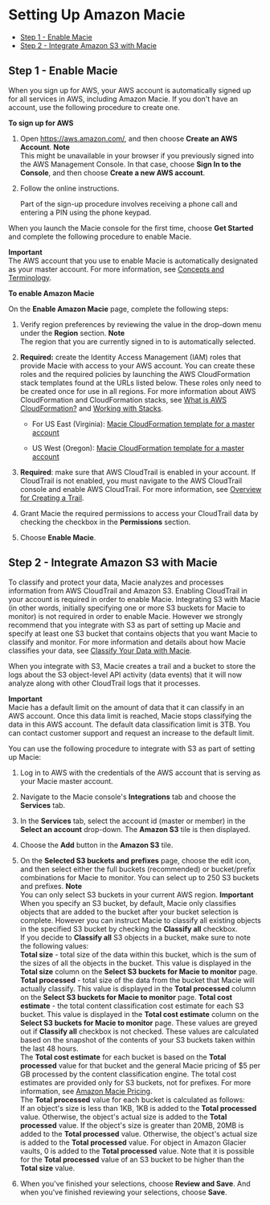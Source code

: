 # Setting Up Amazon Macie<a name="macie-setting-up"></a>


+ [Step 1 \- Enable Macie](#macie-setting-up-enable)
+ [Step 2 \- Integrate Amazon S3 with Macie](#macie-integrates3)

## Step 1 \- Enable Macie<a name="macie-setting-up-enable"></a>

When you sign up for AWS, your AWS account is automatically signed up for all services in AWS, including Amazon Macie\. If you don't have an account, use the following procedure to create one\. 

**To sign up for AWS**

1. Open [https://aws\.amazon\.com/](https://aws.amazon.com/), and then choose **Create an AWS Account**\.
**Note**  
This might be unavailable in your browser if you previously signed into the AWS Management Console\. In that case, choose **Sign In to the Console**, and then choose **Create a new AWS account**\.

1. Follow the online instructions\.

   Part of the sign\-up procedure involves receiving a phone call and entering a PIN using the phone keypad\.

When you launch the Macie console for the first time, choose **Get Started** and complete the following procedure to enable Macie\. 

**Important**  
The AWS account that you use to enable Macie is automatically designated as your master account\. For more information, see [Concepts and Terminology](macie-concepts.md)\.

**To enable Amazon Macie**

On the **Enable Amazon Macie** page, complete the following steps:

1. Verify region preferences by reviewing the value in the drop\-down menu under the **Region** section\.
**Note**  
The region that you are currently signed in to is automatically selected\.

1. **Required:** create the Identity Access Management \(IAM\) roles that provide Macie with access to your AWS account\. You can create these roles and the required policies by launching the AWS CloudFormation stack templates found at the URLs listed below\. These roles only need to be created once for use in all regions\. For more information about AWS CloudFormation and CloudFormation stacks, see [What is AWS CloudFormation?](http://docs.aws.amazon.com/AWSCloudFormation/latest/UserGuide/Welcome.html) and [Working with Stacks](http://docs.aws.amazon.com/AWSCloudFormation/latest/UserGuide/stacks.html)\. 

   + For US East \(Virginia\): [Macie CloudFormation template for a master account](https://console.aws.amazon.com/cloudformation/home?region=us-east-1#/stacks/new?stackName=MacieServiceRolesMaster&templateURL=https://s3.amazonaws.com/us-east-1.macie-redirection/cfntemplates/MacieServiceRolesMaster.template) 

   + US West \(Oregon\): [Macie CloudFormation template for a master account](https://console.aws.amazon.com/cloudformation/home?region=us-west-2#/stacks/new?stackName=MacieServiceRolesMaster&templateURL=https://s3-us-west-2.amazonaws.com/us-west-2.macie-redirection/cfntemplates/MacieServiceRolesMaster.template)

1. **Required**: make sure that AWS CloudTrail is enabled in your account\. If CloudTrail is not enabled, you must navigate to the AWS CloudTrail console and enable AWS CloudTrail\. For more information, see [Overview for Creating a Trail](http://docs.aws.amazon.com/awscloudtrail/latest/userguide/cloudtrail-create-and-update-a-trail.html)\.

1. Grant Macie the required permissions to access your CloudTrail data by checking the checkbox in the **Permissions** section\.

1. Choose **Enable Macie**\.

## Step 2 \- Integrate Amazon S3 with Macie<a name="macie-integrates3"></a>

To classify and protect your data, Macie analyzes and processes information from AWS CloudTrail and Amazon S3\. Enabling CloudTrail in your account is required in order to enable Macie\. Integrating S3 with Macie \(in other words, initially specifying one or more S3 buckets for Macie to monitor\) is not required in order to enable Macie\. However we strongly recommend that you integrate with S3 as part of setting up Macie and specify at least one S3 bucket that contains objects that you want Macie to classify and monitor\. For more information and details about how Macie classifies your data, see [Classify Your Data with Macie](macie-classify-data.md)\.

When you integrate with S3, Macie creates a trail and a bucket to store the logs about the S3 object\-level API activity \(data events\) that it will now analyze along with other CloudTrail logs that it processes\. 

**Important**  
Macie has a default limit on the amount of data that it can classify in an AWS account\. Once this data limit is reached, Macie stops classifying the data in this AWS account\. The default data classification limit is 3TB\. You can contact customer support and request an increase to the default limit\. 

You can use the following procedure to integrate with S3 as part of setting up Macie:

1. Log in to AWS with the credentials of the AWS account that is serving as your Macie master account\.

1. Navigate to the Macie console's **Integrations** tab and choose the **Services** tab\. 

1. In the **Services** tab, select the account id \(master or member\) in the **Select an account** drop\-down\. The **Amazon S3** tile is then displayed\.

1. Choose the **Add** button in the **Amazon S3** tile\.

1. On the **Selected S3 buckets and prefixes** page, choose the edit icon, and then select either the full buckets \(recommended\) or bucket/prefix combinations for Macie to monitor\. You can select up to 250 S3 buckets and prefixes\. 
**Note**  
You can only select S3 buckets in your current AWS region\.
**Important**  
When you specify an S3 bucket, by default, Macie only classifies objects that are added to the bucket after your bucket selection is complete\. However you can instruct Macie to classify all existing objects in the specified S3 bucket by checking the **Classify all** checkbox\.   
If you decide to **Classify all** S3 objects in a bucket, make sure to note the following values:  
**Total size** \- total size of the data within this bucket, which is the sum of the sizes of all the objects in the bucket\. This value is displayed in the **Total size** column on the **Select S3 buckets for Macie to monitor** page\. 
**Total processed** \- total size of the data from the bucket that Macie will actually classify\. This value is displayed in the **Total processed** column on the **Select S3 buckets for Macie to monitor** page\. 
**Total cost estimate** \- the total content classification cost estimate for each S3 bucket\. This value is displayed in the **Total cost estimate** column on the **Select S3 buckets for Macie to monitor** page\. 
These values are greyed out if **Classify all** checkbox is not checked\. These values are calculated based on the snapshot of the contents of your S3 buckets taken within the last 48 hours\.  
The **Total cost estimate** for each bucket is based on the **Total processed** value for that bucket and the general Macie pricing of $5 per GB processed by the content classification engine\. The total cost estimates are provided only for S3 buckets, not for prefixes\. For more information, see [Amazon Macie Pricing](https://aws.amazon.com/macie/pricing/)\.   
The **Total processed** value for each bucket is calculated as follows:  
If an object's size is less than 1KB, 1KB is added to the **Total processed** value\. Otherwise, the object's actual size is added to the **Total processed** value\.
If the object's size is greater than 20MB, 20MB is added to the **Total processed** value\. Otherwise, the object's actual size is added to the **Total processed** value\.
For object in Amazon Glacier vaults, 0 is added to the **Total processed** value\.
Note that it is possible for the **Total processed** value of an S3 bucket to be higher than the **Total size** value\.

1. When you've finished your selections, choose **Review and Save**\. And when you've finished reviewing your selections, choose **Save**\.